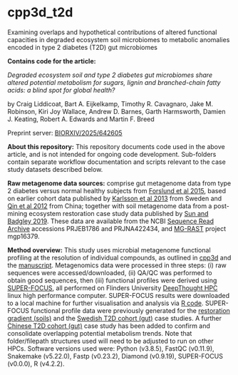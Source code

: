 # cpp3d_t2d
Examining overlaps and hypothetical contributions of altered functional capacities in degraded ecosystem soil microbiomes to metabolic anomalies encoded in type 2 diabetes (T2D) gut microbiomes

**Contains code for the article:**

*Degraded ecosystem soil and type 2 diabetes gut microbiomes share altered potential metabolism for sugars, lignin and branched-chain fatty acids: a blind spot for global health?*

by Craig Liddicoat, Bart A. Eijkelkamp, Timothy R. Cavagnaro, Jake M. Robinson, Kiri Joy Wallace, Andrew D. Barnes, Garth Harmsworth, Damien J. Keating, Robert A. Edwards and Martin F. Breed

Preprint server: [BIORXIV/2025/642605](https://doi.org/10.1101/2025.03.11.642605)

**About this repository:** This repository documents code used in the above article, and is not intended for ongoing code development. Sub-folders contain separate workflow documentation and scripts relevant to the case study datasets described below.

**Raw metagenome data sources:** comprise gut metagenome data from type 2 diabetes versus normal healthy subjects from [Forslund et al 2015](https://www.nature.com/articles/nature15766), based on earlier cohort data published by [Karlsson et al 2013](https://www.nature.com/articles/nature12198) from Sweden and [Qin et al 2012](https://www.nature.com/articles/nature11450) from China; together with soil metagenome data from a post-mining ecosystem restoration case study data published by [Sun and Badgley 2019](https://www.sciencedirect.com/science/article/abs/pii/S0038071719301385?via%3Dihub). These data are available from the NCBI [Sequence Read Archive](https://www.ncbi.nlm.nih.gov/sra/) accessions PRJEB1786 and PRJNA422434, and [MG-RAST](https://www.mg-rast.org/) project mgp16379.


**Method overview:** This study uses microbial metagenome functional profiling at the resolution of individual compounds, as outlined in [cpp3d](https://github.com/liddic/cpp3d) and the [manuscript](https://doi.org/10.1101/2025.03.11.642605). Metagenomics data were processed in three steps: (i) raw sequences were accessed/downloaded, (ii) QA/QC was performed to obtain good sequences, then (iii) functional profiles were derived using [SUPER-FOCUS](https://github.com/metageni/SUPER-FOCUS), all performed on Flinders University [DeepThought HPC](https://deepthoughtdocs.flinders.edu.au/en/latest/) linux high performance computer. SUPER-FOCUS results were downloaded to a local machine for further visualisation and analysis via [R code](cpp3d-t2d-R-code-June2025.R). SUPER-FOCUS functional profile data were previously generated for the [restoration gradient (soils)](https://github.com/liddic/compound_potential/tree/main/sunbad-resto/sunbad-resto_3_superfocus_fxns) and the [Swedish T2D cohort (gut)](https://github.com/liddic/compound_potential/tree/main/forslund-t2d/ft2d_3_superfocus_fxns) case studies. A further [Chinese T2D cohort (gut)](forslund-t2d-chn/3_fxn_superfocus) case study has been added to confirm and consolidate overlapping potential metabolism trends. Note that folder/filepath structures used will need to be adjusted to run on other HPCs. Software versions used were: Python (v3.8.5), FastQC (v0.11.9), Snakemake (v5.22.0), Fastp (v0.23.2), Diamond (v0.9.19), SUPER-FOCUS (v0.0.0), R (v4.2.2).

